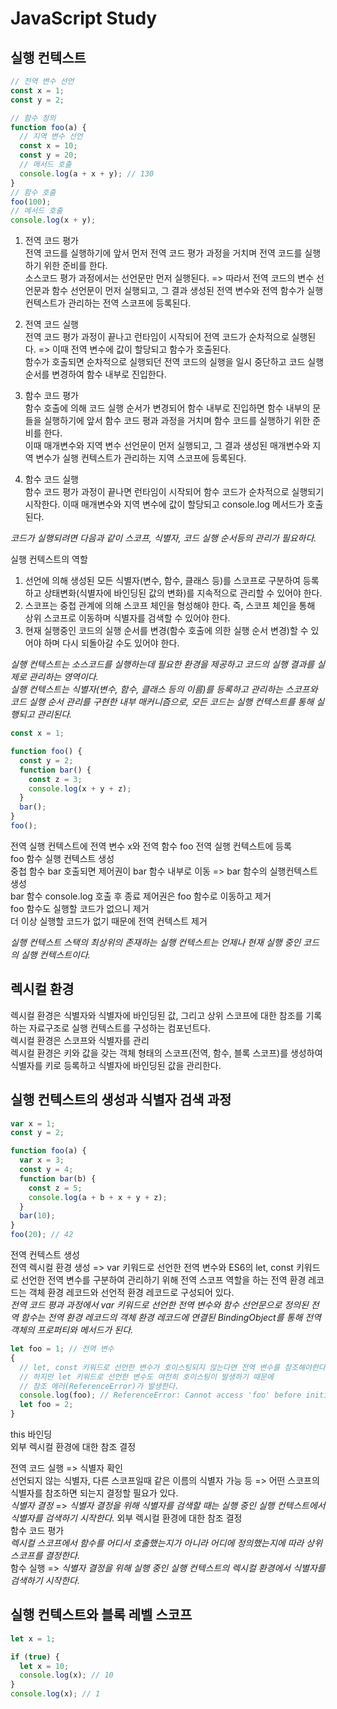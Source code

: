 # JavaScript Study

## 실행 컨텍스트

```javascript
// 전역 변수 선언
const x = 1;
const y = 2;

// 함수 정의
function foo(a) {
  // 지역 변수 선언
  const x = 10;
  const y = 20;
  // 메서드 호출
  console.log(a + x + y); // 130
}
// 함수 호출
foo(100);
// 메서드 호출
console.log(x + y);
```

1. 전역 코드 평가<br/>
   전역 코드를 실행하기에 앞서 먼저 전역 코드 평가 과정을 거치며 전역 코드를 실행하기 위한 준비를 한다.<br/>
   소스코드 평가 과정에서는 선언문만 먼저 실행된다. => 따라서 전역 코드의 변수 선언문과 함수 선언문이 먼저 실행되고, 그 결과 생성된 전역 변수와 전역 함수가 실행 컨텍스트가 관리하는 전역 스코프에 등록된다.

2. 전역 코드 실행<br/>
   전역 코드 평가 과정이 끝나고 런타임이 시작되어 전역 코드가 순차적으로 실행된다. => 이때 전역 변수에 값이 할당되고 함수가 호출된다.<br/>
   함수가 호출되면 순차적으로 실행되던 전역 코드의 실행을 일시 중단하고 코드 실행 순서를 변경하여 함수 내부로 진입한다.

3. 함수 코드 평가<br/>
   함수 호출에 의해 코드 실행 순서가 변경되어 함수 내부로 진입하면 함수 내부의 문들을 실행하기에 앞서 함수 코드 평과 과정을 거치며 함수 코드를 실행하기 위한 준비를 한다.<br/>
   이때 매개변수와 지역 변수 선언문이 먼저 실행되고, 그 결과 생성된 매개변수와 지역 변수가 실행 컨텍스트가 관리하는 지역 스코프에 등록된다.

4. 함수 코드 실행<br/>
   함수 코드 평가 과정이 끝나면 런타임이 시작되어 함수 코드가 순차적으로 실행되기 시작한다. 이때 매개변수와 지역 변수에 값이 할당되고 console.log 메서드가 호출된다.<br/>

_코드가 실행되려면 다음과 같이 스코프, 식별자, 코드 실행 순서등의 관리가 필요하다._<br/>

실행 컨텍스트의 역할<br/>

1. 선언에 의해 생성된 모든 식별자(변수, 함수, 클래스 등)를 스코프로 구분하여 등록하고 상태변화(식별자에 바인딩된 값의 변화)를 지속적으로 관리할 수 있어야 한다.<br/>
2. 스코프는 중첩 관계에 의해 스코프 체인을 형성해야 한다. 즉, 스코프 체인을 통해 상위 스코프로 이동하며 식별자를 검색할 수 있어야 한다.
3. 현재 실행중인 코드의 실행 순서를 변경(함수 호출에 의한 실행 순서 변경)할 수 있어야 하며 다시 되돌아갈 수도 있어야 한다.

_실행 컨텍스트는 소스코드를 실행하는데 필요한 환경을 제공하고 코드의 실행 결과를 실제로 관리하는 영역이다._<br/>
_실행 컨텍스트는 식별자(변수, 함수, 클래스 등의 이름)를 등록하고 관리하는 스코프와 코드 실행 순서 관리를 구현한 내부 매커니즘으로, 모든 코드는 실행 컨텍스트를 통해 실행되고 관리된다._

```javascript
const x = 1;

function foo() {
  const y = 2;
  function bar() {
    const z = 3;
    console.log(x + y + z);
  }
  bar();
}
foo();
```

전역 실행 컨텍스트에 전역 변수 x와 전역 함수 foo 전역 실행 컨텍스트에 등록<br/>
foo 함수 실행 컨텍스트 생성<br>
중첩 함수 bar 호출되면 제어권이 bar 함수 내부로 이동 => bar 함수의 실행컨텍스트 생성<br>
bar 함수 console.log 호출 후 종료 제어권은 foo 함수로 이동하고 제거<br>
foo 함수도 실행할 코드가 없으니 제거<br>
더 이상 실행할 코드가 없기 때문에 전역 컨텍스트 제거<br>

_실행 컨텍스트 스택의 최상위의 존재하는 실행 컨텍스트는 언제나 현재 실행 중인 코드의 실행 컨텍스트이다._<br>

## 렉시컬 환경

렉시컬 환경은 식별자와 식별자에 바인딩된 값, 그리고 상위 스코프에 대한 참조를 기록하는 자료구조로 실행 컨텍스트를 구성하는 컴포넌트다.<br/>
렉시컬 환경은 스코프와 식별자를 관리<br/>
렉시컬 환경은 키와 값을 갖는 객체 형태의 스코프(전역, 함수, 블록 스코프)를 생성하여 식별자를 키로 등록하고 식별자에 바인딩된 값을 관리한다.<br>

## 실행 컨텍스트의 생성과 식별자 검색 과정

```javascript
var x = 1;
const y = 2;

function foo(a) {
  var x = 3;
  const y = 4;
  function bar(b) {
    const z = 5;
    console.log(a + b + x + y + z);
  }
  bar(10);
}
foo(20); // 42
```

전역 컨텍스트 생성<br/>
전역 렉시컬 환경 생성 => var 키워드로 선언한 전역 변수와 ES6의 let, const 키워드로 선언한 전역 변수를 구분하여 관리하기 위해 전역 스코프 역할을 하는 전역 환경 레코드는 객체 환경 레코드와 선언적 환경 레코드로 구성되어 있다.<br/>
_전역 코드 평과 과정에서 var 키워드로 선언한 전역 변수와 함수 선언문으로 정의된 전역 함수는 전역 환경 레코드의 객체 환경 레코드에 연결된 BindingObject를 통해 전역 객체의 프로퍼티와 메서드가 된다._

```javascript
let foo = 1; // 전역 변수
{
  // let, const 키워드로 선언한 변수가 호이스팅되지 않는다면 전역 변수를 참조해야한다.
  // 하지만 let 키워드로 선언한 변수도 여전히 호이스팅이 발생하기 때문에
  // 참조 에러(ReferenceError)가 발생한다.
  console.log(foo); // ReferenceError: Cannot access 'foo' before initialization
  let foo = 2;
}
```

this 바인딩<br/>
외부 렉시컬 환경에 대한 참조 결정<br/>

전역 코드 실행 => 식별자 확인<br/>
선언되지 않는 식별자, 다른 스코프일때 같은 이름의 식별자 가능 등 => 어떤 스코프의 식별자를 참조하면 되는지 결정할 필요가 있다.<br/>
_식별자 결정_ => _식별자 결정을 위해 식별자를 검색할 때는 실행 중인 실행 컨텍스트에서 식별자를 검색하기 시작한다._
외부 렉시컬 환경에 대한 참조 결정<br/>
함수 코드 평가<br/>
_렉시컬 스코프에서 함수를 어디서 호출했는지가 아니라 어디에 정의했는지에 따라 상위 스코프를 결정한다._<br/>
함수 실행 => _식별자 결정을 위해 실행 중인 실행 컨텍스트의 렉시컬 환경에서 식별자를 검색하기 시작한다._

## 실행 컨텍스트와 블록 레벨 스코프

```javascript
let x = 1;

if (true) {
  let x = 10;
  console.log(x); // 10
}
console.log(x); // 1
```
